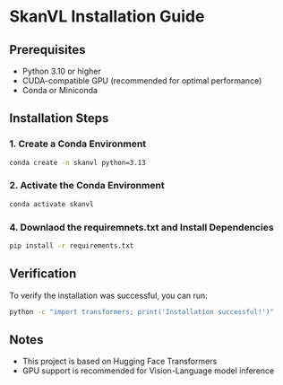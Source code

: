 # SkanVL Installation Guide

## Prerequisites
- Python 3.10 or higher
- CUDA-compatible GPU (recommended for optimal performance)
- Conda or Miniconda

## Installation Steps


### 1. Create a Conda Environment
```bash
conda create -n skanvl python=3.13
```

### 2. Activate the Conda Environment
```bash
conda activate skanvl
```


### 4. Downlaod the requiremnets.txt and Install Dependencies
```bash
pip install -r requirements.txt
```

## Verification
To verify the installation was successful, you can run:
```bash
python -c "import transformers; print('Installation successful!')"
```

## Notes
- This project is based on Hugging Face Transformers
- GPU support is recommended for Vision-Language model inference
